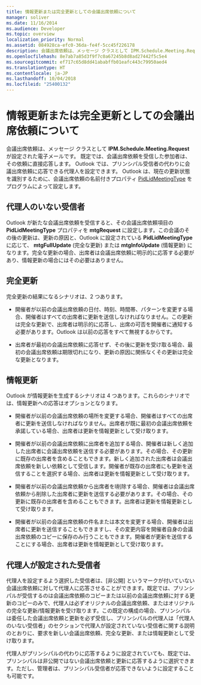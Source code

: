 ```yaml
---
title: 情報更新または完全更新としての会議出席依頼について
manager: soliver
ms.date: 11/16/2014
ms.audience: Developer
ms.topic: overview
localization_priority: Normal
ms.assetid: 084928ca-efc0-36da-fe4f-5cc45f226178
description: 会議出席依頼は、メッセージ クラスとして IPM.Schedule.Meeting.Request が設定された電子メールです。 既定では、会議出席依頼を受信した参加者は、その依頼に直接応答します。
ms.openlocfilehash: 8e7ab7a85d3f9f7c0a67245b8d8ad27442f5c5e4
ms.sourcegitcommit: ef717c65d8dd41ababffb01eafc443c79950aed4
ms.translationtype: HT
ms.contentlocale: ja-JP
ms.lasthandoff: 10/04/2018
ms.locfileid: "25400132"
---
```

# <a name="about-meeting-requests-as-informational-updates-and-full-updates"></a>情報更新または完全更新としての会議出席依頼について

会議出席依頼は、メッセージ クラスとして **IPM.Schedule.Meeting.Request** が設定された電子メールです。 既定では、会議出席依頼を受信した参加者は、その依頼に直接応答します。 Outlook では、プリンシパル受信者の代わりに会議出席依頼に応答できる代理人を設定できます。 Outlook は、現在の更新状態を識別するために、会議出席依頼の名前付きプロパティ [PidLidMeetingType](https://msdn.microsoft.com/library/290b290c-7836-4a7e-bf1a-8d0225a07e56%28Office.15%29.aspx) をプログラムによって設定します。 
  
## <a name="recipients-without-delegates"></a>代理人のいない受信者

Outlook が新たな会議出席依頼を受信すると、その会議出席依頼項目の **PidLidMeetingType** プロパティを **mtgRequest** に設定します。この会議のその後の更新は、更新の原因と、Outlook に設定されている **PidLidMeetingType** に応じて、 **mtgFullUpdate** (完全な更新) または **mtgInfoUpdate** (情報更新) になります。完全な更新の場合、出席者は会議出席依頼に明示的に応答する必要があり、情報更新の場合にはその必要はありません。 
  
## <a name="full-updates"></a>完全更新

完全更新の結果になるシナリオは、2 つあります。
  
- 開催者が以前の会議出席依頼の日付、時刻、時間帯、パターンを変更する場合、開催者はすべての出席者に更新を送信しなければなりません。この更新は完全な更新で、出席者は明示的に応答し、出席の可否を開催者に通知する必要があります。Outlook は以前の応答をすべて無視するからです。
    
- 出席者が最初の会議出席依頼に応答せず、その後に更新を受け取る場合、最初の会議出席依頼は期限切れになり、更新の原因に関係なくその更新は完全な更新となります。
    
## <a name="informational-updates"></a>情報更新

Outlook が情報更新を生成するシナリオは 4 つあります。これらのシナリオでは、情報更新への応答はオプションとなります。
  
- 開催者が以前の会議出席依頼の場所を変更する場合、開催者はすべての出席者に更新を送信しなければなりません。出席者が既に最初の会議出席依頼を承諾している場合、出席者は更新を情報更新として受け取ります。
    
- 開催者が以前の会議出席依頼に出席者を追加する場合、開催者は新しく追加した出席者に会議出席依頼を送信する必要があります。その場合、その更新に既存の出席者を含めることもできます。新しく追加された出席者は会議出席依頼を新しい依頼として受信します。開催者が既存の出席者にも更新を送信することを選択する場合、出席者は更新を情報更新として受け取ります。
    
- 開催者が以前の会議出席依頼から出席者をI削除する場合、開催者は会議出席依頼から削除した出席者に更新を送信する必要があります。その場合、その更新に既存の出席者を含めることもできます。出席者は更新を情報更新として受け取ります。
    
- 開催者が以前の会議出席依頼の件名または本文を変更する場合、開催者は出席者に更新を送信することもできますし、その変更内容を開催者自身の会議出席依頼のコピーに保存のみ行うこともできます。開催者が更新を送信することにする場合、出席者は更新を情報更新として受け取ります。
    
## <a name="recipients-set-up-with-delegates"></a>代理人が設定された受信者

代理人を設定するよう選択した受信者は、[非公開] というマークが付いていない会議出席依頼に対して代理人に応答させることができます。既定では、プリンシパルが受信するのは会議出席依頼のコピーまたは以前の会議出席依頼に対する更新のコピーのみで、代理人は必ずオリジナルの会議出席依頼、またはオリジナルの完全な更新/情報更新を受け取ります。この既定の構成の場合、プリンシパルは委任した会議出席依頼と更新を必ず受信し、プリンシパルの代理人は「代理人のいない受信者」のセクションで代理人が設定されていない受信者に関する説明のとおりに、要求を新しい会議出席依頼、完全な更新、または情報更新として受け取ります。
  
代理人がプリンシパルの代わりに応答するように設定されていても、既定では、プリンシパルは非公開ではない会議出席依頼と更新に応答するように選択できます。ただし、管理者は、プリンシパル受信者が応答できないように設定することも可能です。
  

